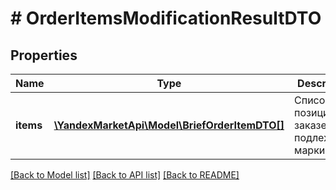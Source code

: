 # # OrderItemsModificationResultDTO

## Properties

Name | Type | Description | Notes
------------ | ------------- | ------------- | -------------
**items** | [**\YandexMarketApi\Model\BriefOrderItemDTO[]**](BriefOrderItemDTO.md) | Список позиций в заказе, подлежащих маркировке. | [optional]

[[Back to Model list]](../../README.md#models) [[Back to API list]](../../README.md#endpoints) [[Back to README]](../../README.md)
